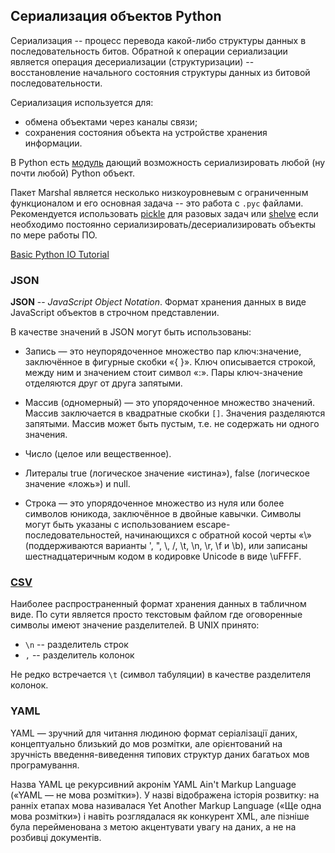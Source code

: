 ## Сериализация объектов Python

Сериализация -- процесс перевода какой-либо структуры данных в последовательность битов. Обратной к операции
сериализации является операция десериализации (структуризации) -- восстановление начального состояния структуры данных
из битовой последовательности.

Сериализация используется для:

* обмена объектами через каналы связи;
* сохранения состояния объекта на устройстве хранения информации.

В Python есть [модуль](https://docs.python.org/3/library/marshal.html) дающий возможность сериализировать любой (ну
почти любой) Python объект.

Пакет Marshal является несколько низкоуровневым с ограниченным функционалом и его основная задача -- это работа с `.pyc`
файлами. Рекомендуется использовать [pickle](https://docs.python.org/3/library/pickle.html#module-pickle) для разовых
задач или [shelve](https://docs.python.org/3/library/shelve.html#module-shelve) если необходимо постоянно
сериализировать/десериализировать объекты по мере работы ПО.

[Basic Python IO Tutorial](https://docs.python.org/3/tutorial/inputoutput.html)

### JSON

__JSON__ -- _JavaScript Object Notation_. Формат хранения данных в виде JavaScript объектов в строчном представлении.

В качестве значений в JSON могут быть использованы:

* Запись — это неупорядоченное множество пар ключ:значение, заключённое в фигурные скобки «{ }». Ключ описывается
  строкой, между ним и значением стоит символ «:». Пары ключ-значение отделяются друг от друга запятыми.

* Массив (одномерный) — это упорядоченное множество значений. Массив заключается в квадратные скобки `[]`. Значения
  разделяются запятыми. Массив может быть пустым, т.е. не содержать ни одного значения.

* Число (целое или вещественное).
* Литералы true (логическое значение «истина»), false (логическое значение «ложь») и null.
* Строка — это упорядоченное множество из нуля или более символов юникода, заключённое в двойные кавычки. Символы могут
  быть указаны с использованием escape-последовательностей, начинающихся с обратной косой черты «\» (поддерживаются
  варианты \', \", \\, \/, \t, \n, \r, \f и \b), или записаны шестнадцатеричным кодом в кодировке Unicode в виде \uFFFF.

### [CSV](https://docs.python.org/3/library/csv.html)

Наиболее распространенный формат хранения данных в табличном виде. По сути является просто текстовым файлом где
оговоренные символы имеют значение разделителей. В UNIX принято:

* `\n` -- разделитель строк
* `,` -- разделитель колонок

Не редко встречается `\t` (символ табуляции) в качестве разделителя колонок.

### YAML

YAML — зручний для читання людиною формат серіалізації даних, концептуально близький до мов розмітки, але орієнтований
на зручність введення-виведення типових структур даних багатьох мов програмування.

Назва YAML це рекурсивний акронім YAML Ain't Markup Language («YAML — не мова розмітки»). У назві відображена історія
розвитку: на ранніх етапах мова називалася Yet Another Markup Language («Ще одна мова розмітки») і навіть розглядалася
як конкурент XML, але пізніше була перейменована з метою акцентувати увагу на даних, а не на розбивці документів.
